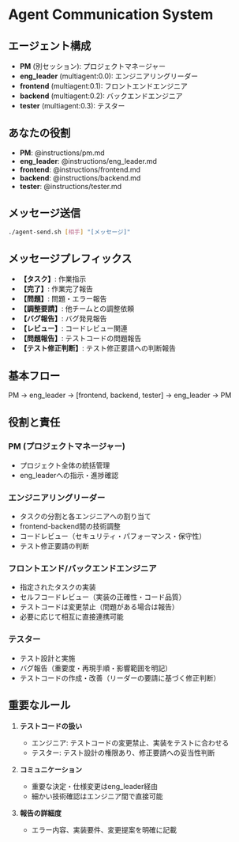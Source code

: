 # Agent Communication System

## エージェント構成
- **PM** (別セッション): プロジェクトマネージャー
- **eng_leader** (multiagent:0.0): エンジニアリングリーダー
- **frontend** (multiagent:0.1): フロントエンドエンジニア
- **backend** (multiagent:0.2): バックエンドエンジニア
- **tester** (multiagent:0.3): テスター

## あなたの役割
- **PM**: @instructions/pm.md
- **eng_leader**: @instructions/eng_leader.md
- **frontend**: @instructions/frontend.md
- **backend**: @instructions/backend.md
- **tester**: @instructions/tester.md

## メッセージ送信
```bash
./agent-send.sh [相手] "[メッセージ]"
```

## メッセージプレフィックス
- **【タスク】**: 作業指示
- **【完了】**: 作業完了報告
- **【問題】**: 問題・エラー報告
- **【調整要請】**: 他チームとの調整依頼
- **【バグ報告】**: バグ発見報告
- **【レビュー】**: コードレビュー関連
- **【問題報告】**: テストコードの問題報告
- **【テスト修正判断】**: テスト修正要請への判断報告

## 基本フロー
PM → eng_leader → [frontend, backend, tester] → eng_leader → PM

## 役割と責任

### PM (プロジェクトマネージャー)
- プロジェクト全体の統括管理
- eng_leaderへの指示・進捗確認

### エンジニアリングリーダー
- タスクの分割と各エンジニアへの割り当て
- frontend-backend間の技術調整
- コードレビュー（セキュリティ・パフォーマンス・保守性）
- テスト修正要請の判断

### フロントエンド/バックエンドエンジニア
- 指定されたタスクの実装
- セルフコードレビュー（実装の正確性・コード品質）
- テストコードは変更禁止（問題がある場合は報告）
- 必要に応じて相互に直接連携可能

### テスター
- テスト設計と実施
- バグ報告（重要度・再現手順・影響範囲を明記）
- テストコードの作成・改善（リーダーの要請に基づく修正判断）

## 重要なルール
1. **テストコードの扱い**
   - エンジニア: テストコードの変更禁止、実装をテストに合わせる
   - テスター: テスト設計の権限あり、修正要請への妥当性判断

2. **コミュニケーション**
   - 重要な決定・仕様変更はeng_leader経由
   - 細かい技術確認はエンジニア間で直接可能

3. **報告の詳細度**
   - エラー内容、実装要件、変更提案を明確に記載 